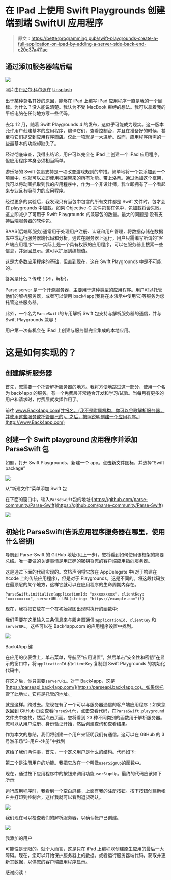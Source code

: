 # 在 IPad 上使用 Swift Playgrounds 创建端到端 SwiftUI 应用程序

> 原文：<https://betterprogramming.pub/swift-playgrounds-create-a-full-application-on-ipad-by-adding-a-server-side-back-end-c20c37a411ac>

## 通过添加服务器端后端

![](img/609edfa3935a6818094d27a1d7ab7dbe.png)

照片由[丹尼尔·科尔派](https://unsplash.com/@danielkorpai?utm_source=medium&utm_medium=referral)在 [Unsplash](https://unsplash.com?utm_source=medium&utm_medium=referral)

出于某种莫名其妙的原因，能够在 iPad 上编写 iPad 应用程序一直是我的一个目标。为什么？没人能说清楚。我认为不受 MacBook 束缚的想法。我可以拿着我的平板电脑在任何地方写一些代码。

去年 12 月，随着 Swift Playgrounds 4 的发布，这似乎可能成为现实。这一版本允许用户创建基本的应用程序，编译它们，查看控制台，并且在准备好的时候，甚至将它们提交到应用程序商店。仅此一项就是一大进步。然而，应用程序所需的一些最基本的功能却缺失了。

经过彻底审查，我得出结论，用户可以完全在 iPad 上创建一个 iPad 应用程序，但应用程序本身必须相当简单。

游乐场的 Swift 包裹支持是一项改变游戏规则的举措。简单地将一个包添加到一个项目中，你就可以立即使用框架带来的所有功能。带上洛蒂。通过添加这个框架，我可以将动画抓取到我的应用程序中，作为一个非设计师，我立即拥有了一个看起来专业且有吸引力的应用程序。

经过更多的实验后，我发现只有当包中包含的所有文件都是 Swift 文件时，包才会在 playgrounds 中加载。如果 Objective-C 文件包含在包中，包加载将会失败。这立即减少了可用于 Swift Playgrounds 的兼容包的数量。最大的问题是:没有支持后端服务器的软件包。

BAAS(后端即服务)通常用于处理用户注册、认证和用户管理，将数据存储在数据库中或运行服务器端代码和分析。通过在服务器上运行，用户只需编写所谓的“客户端应用程序”——实际上是一个具有权限的应用程序，可以在服务器上搜索一些信息，并返回显示。这可以扩展到编辑值。

这是大多数应用程序的基础，但直到现在，这在 Swift Playgrounds 中是不可能的。

答案是什么？传球！(不，解析)。

Parse server 是一个开源服务器，主要用于这种类型的应用程序。用户可以托管他们的解析服务器，或者可以使用 back4app(我将在本演示中使用它)等服务为您托管这些服务器。

此外，一个名为`ParseSwift`的专用解析 Swift 包支持与解析服务器的通信，并与 Swift Playgrounds 兼容！

用户第一次有机会在 iPad 上创建与服务器完全集成的本地应用。

# 这是如何实现的？

## 创建解析服务器

首先，您需要一个托管解析服务器的地方。我将方便地跳过这一部分，使用一个名为 back4app 的服务。有一个免费层非常适合开发和学习/试验。当每月有更多的用户和请求时，付费层就发挥作用了。

前往 www.Back4app.com[并报名。(我不是附属机构，你可以谷歌解析服务器，并使用这些服务或托管自己的)。之后，按照说明创建一个应用程序。](http://www.Back4app.com)

## 创建一个 Swift playground 应用程序并添加 ParseSwift 包

如题，打开 Swift Playgrounds，新建一个 app。点击新文件图标，并选择“Swift package”

![](img/60bea4f42cca2e6301d3e3f4f72e78ba.png)

从“新建文件”菜单添加 Swift 包

在下面的窗口中，输入`ParseSwift`包的地址:[https://github.com/parse-community/Parse-Swift](https://github.com/parse-community/Parse-Swift)

![](img/27e8c83e57c1b24528f0844cf367983c.png)

## 初始化 ParseSwift(告诉应用程序服务器在哪里，使用什么密钥)

导航到 Parse-Swift 的 GitHub 地址(见上一步)，您将看到如何使用该框架的简要总结。唯一要做的关键事情是用正确的密钥将您的客户端应用指向服务器。

这是通过下面的代码实现的。文档声明将它放在 AppDelegate 中(对于构建在 Xcode 上的传统应用程序)，但是对于 Playgrounds，这是不同的。将这段代码放在最顶层的某个地方，这样它就可以在应用程序的生命周期内存在。

```
ParseSwift.initialize(applicationId: "xxxxxxxxxx", clientKey: "xxxxxxxxxx", serverURL: URL(string: "https://example.com")!)
```

现在，我将把它放在一个在初始视图出现时执行的函数中:

我们需要在这里输入三条信息来与服务器通信:`applicationId`、`clientKey` 和`serverURL`。这些可以在 Back4app.com 的应用程序设置中找到。

![](img/ade6a077ea9391140ac28ae69112a71a.png)

Back4App 键

在应用的仪表盘上，单击菜单，导航至“应用设置”，然后单击“安全性和密钥”在显示的窗口中，将`applicationId` 和`clientKey` 复制到 Swift Playgrounds 的初始化代码中。

在这之后，你只需要`serverURL`。对于 Back4app，这是[https://parseapi.back4app.com/](https://parseapi.back4app.co)。如果您托管了此地址，它将是托管的地址。

就是这样。跨过去。您现在有了一个可以与服务器通信的客户端应用程序！如果您返回到 GitHub 页面查看`ParseSwift`，点击查看代码，在`ParseSwift.playground`文件夹中查找，然后点击页面。您将看到 23 种不同类别的函数用于解析服务器。您可以从用户注册、身份验证开始，然后创建查询和查看结果。

作为本文的总结，我们将创建一个用户来证明我们有通信。这可以在 GitHub 的 3 号游乐场“3-用户-注册”中找到

这给了我们两件事，首先，一个定义用户是什么的结构。代码如下:

第二个是注册用户的功能。我把它放在一个叫做`userSignUp`的函数中。

现在，通过按下应用程序中的按钮来调用功能`userSignUp`。最终的代码应该如下所示:

运行应用程序时，我看到一个空白屏幕，上面有我的注册按钮。按下按钮创建新帐户并打印到控制台，这样我就可以看到退货确认。

![](img/beab9782413e35ae6ef5bd6ad3c2e1a9.png)

我们现在可以检查我们的解析服务器，以确认帐户已创建。

![](img/e71022320350156b0ff996997be136e8.png)

我添加的用户

可能性是无限的。就个人而言，这是只在 iPad 上编程以创建原生应用的最后一大障碍。现在，您可以开始保护服务器上的数据。或者运行服务器端代码，获取并更新其数据，以供您的客户端应用程序显示。

感谢阅读！